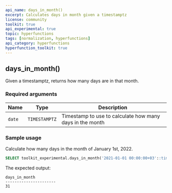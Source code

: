 ```yaml
---
api_name: days_in_month()
excerpt: Calculates days in month given a timestamptz
license: community
toolkit: true
api_experimental: true
topic: hyperfunctions
tags: [normalization, hyperfunctions]
api_category: hyperfunctions
hyperfunction_toolkit: true
---
```

## days_in_month()

Given a timestamptz, returns how many days are in that month.

### Required arguments

|Name|Type|Description|
|---|---|---|
| `date` | `TIMESTAMPTZ` | Timestamp to use to calculate how many days in the month |

### Sample usage

Calculate how many days in the month of January 1st, 2022.
```sql
SELECT toolkit_experimental.days_in_month('2021-01-01 00:00:00+03'::timestamptz)
```

The expected output:
```
days_in_month
----------------------
31
```
